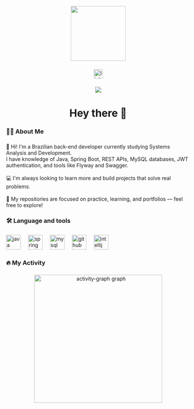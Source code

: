 <div align="center">
  <img height="150" src="https://media.giphy.com/media/Dh5q0sShxgp13DwrvG/giphy.gif?cid=790b7611f10vc88mnt3fvclth273yo023h1qmp1uwg26svlt&ep=v1_gifs_search&rid=giphy.gif&ct=g"  />
</div>

###

<div align="center">
  <a href="https://www.linkedin.com/in/leandro-malikoski/" target="_blank">
    <img src="https://img.shields.io/static/v1?message=LinkedIn&logo=linkedin&label=&color=0077B5&logoColor=white&labelColor=&style=for-the-badge" height="25" alt="linkedin logo"  />
  </a>
</div>

###

<div align="center">
  <img src="https://visitor-badge.laobi.icu/badge?page_id=LeandroMalikoski.LeandroMalikoski&"  />
</div>

###

<h1 align="center">Hey there 👋</h1>

###

<h3 align="left">👩‍💻  About Me</h3>

###

<p align="left">👋 Hi! I'm a Brazilian back-end developer currently studying Systems Analysis and Development.<br>I have knowledge of Java, Spring Boot, REST APIs, MySQL databases, JWT authentication, and tools like Flyway and Swagger.<br><br>💻 I'm always looking to learn more and build projects that solve real problems.<br><br>🚀 My repositories are focused on practice, learning, and portfolios — feel free to explore!</p>

###

<h3 align="left">🛠 Language and tools</h3>

###

<div align="left">
  <img src="https://cdn.jsdelivr.net/gh/devicons/devicon/icons/java/java-original.svg" height="40" alt="java logo"  />
  <img width="12" />
  <img src="https://cdn.jsdelivr.net/gh/devicons/devicon/icons/spring/spring-original.svg" height="40" alt="spring logo"  />
  <img width="12" />
  <img src="https://cdn.jsdelivr.net/gh/devicons/devicon/icons/mysql/mysql-original.svg" height="40" alt="mysql logo"  />
  <img width="12" />
  <img src="https://cdn.jsdelivr.net/gh/devicons/devicon/icons/github/github-original.svg" height="40" alt="github logo"  />
  <img width="12" />
  <img src="https://cdn.jsdelivr.net/gh/devicons/devicon/icons/intellij/intellij-original.svg" height="40" alt="intellij logo"  />
</div>

###

<h3 align="left">🔥 My Activity</h3>

###

<div align="center">
  <img src="https://github-readme-activity-graph.vercel.app/graph?username=LeandroMalikoski&radius=0&hide_border=false&hide_title=false&area=true&theme=noctis-minimus" height="350" alt="activity-graph graph"  />
</div>

###
